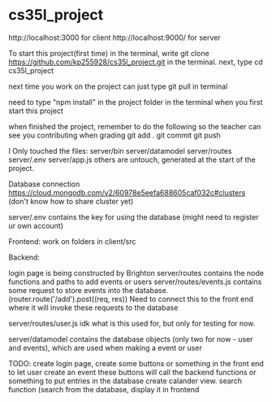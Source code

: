# cs35l_project

http://localhost:3000 for client
http://localhost:9000/ for server

To start this project(first time) in the terminal, write git clone https://github.com/kp255928/cs35l_project.git in the terminal.
next, type cd cs35l_project 

next time you work on the project can just type git pull in terminal

need to type "npm install" in the project folder in the terminal when you first start this project


when finished the project, remember to do the following so the teacher can see you contributing when grading
git add .
git commit
git push

I Only touched the files:
server/bin
server/datamodel
server/routes
server/.env
server/app.js
others are untouch, generated at the start of the project.


Database connection https://cloud.mongodb.com/v2/60978e5eefa688605caf032c#clusters (don't know how to share cluster yet)

server/.env contains the key for using the database (might need to register ur own account)

Frontend: work on folders in client/src

Backend:

login page is being constructed by Brighton
server/routes contains the node functions and paths to add events or users
server/routes/events.js contains some request to store events into the database. (router.route('/add').post((req, res))
Need to connect this to the front end where it will invoke these requests to the database

server/routes/user.js idk what is this used for, but only for testing for now.

server/datamodel contains the database objects (only two for now - user and events), which are used when making a event or user


TODO: create login page, create some buttons or something in the front end to let user create an event
these buttons will call the backend functions or something to put entries in the database
create calander view.
search function (search from the database, display it in frontend 


